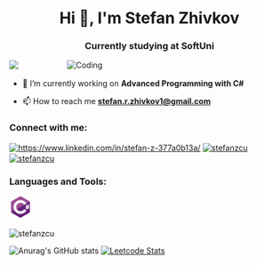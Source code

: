 <h1 align="center">Hi 👋, I'm Stefan Zhivkov</h1>
<h3 align="center">Currently studying at SoftUni</h3>
<img align="right" alt="Coding" width="400" src="https://camo.githubusercontent.com/c1dcb74cc1c1835b1d716f5051499a2814c683c806b15f04b0eba492863703e9/68747470733a2f2f63646e2e6472696262626c652e636f6d2f75736572732f3733303730332f73637265656e73686f74732f363538313234332f6176656e746f2e676966">

<p align="left"> <img src="https://www.codefactor.io/repository/github/stefanzcu/softuni-csharp/badge" /> </p>

- 🔭 I’m currently working on **Advanced Programming with C#**

- 📫 How to reach me **stefan.r.zhivkov1@gmail.com**

<h3 align="left">Connect with me:</h3>
<p align="left">
<a href="https://linkedin.com/in/stefan-z-377a0b13a/" target="blank"><img align="center" src="https://raw.githubusercontent.com/rahuldkjain/github-profile-readme-generator/master/src/images/icons/Social/linked-in-alt.svg" alt="https://www.linkedin.com/in/stefan-z-377a0b13a/" height="30" width="40" /></a>
<a href="https://stackoverflow.com/users/20300280/stefanzcu" target="blank"><img align="center" src="https://raw.githubusercontent.com/rahuldkjain/github-profile-readme-generator/master/src/images/icons/Social/stack-overflow.svg" alt="stefanzcu" height="30" width="40" /></a>
<a href="https://www.leetcode.com/stefanzcu" target="blank"><img align="center" src="https://raw.githubusercontent.com/rahuldkjain/github-profile-readme-generator/master/src/images/icons/Social/leet-code.svg" alt="stefanzcu" height="30" width="40" /></a>
</p>

<h3 align="left">Languages and Tools:</h3>
<p align="left"> <a href="https://www.w3schools.com/cs/" target="_blank" rel="noreferrer"> <img src="https://raw.githubusercontent.com/devicons/devicon/master/icons/csharp/csharp-original.svg" alt="csharp" width="40" height="40"/> </a> </p>

<p><img align="center" src="https://github-readme-streak-stats.herokuapp.com/?user=stefanzcu&" alt="stefanzcu" /></p>

![Anurag's GitHub stats](https://github-readme-stats.vercel.app/api?username=stefanzcu&show_icons=true&theme=tokyonight&width=500&height=194)
[![Leetcode Stats](https://leetcard.jacoblin.cool/StefanZCU?theme=nord&width=500&height=194)](https://leetcode.com/StefanZCU)
